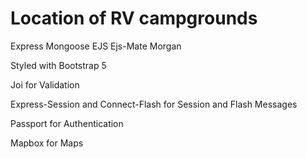 # Location of RV campgrounds

Express Mongoose EJS Ejs-Mate Morgan 

Styled with Bootstrap 5

Joi for Validation

Express-Session and Connect-Flash for Session and Flash Messages

Passport for Authentication

Mapbox for Maps